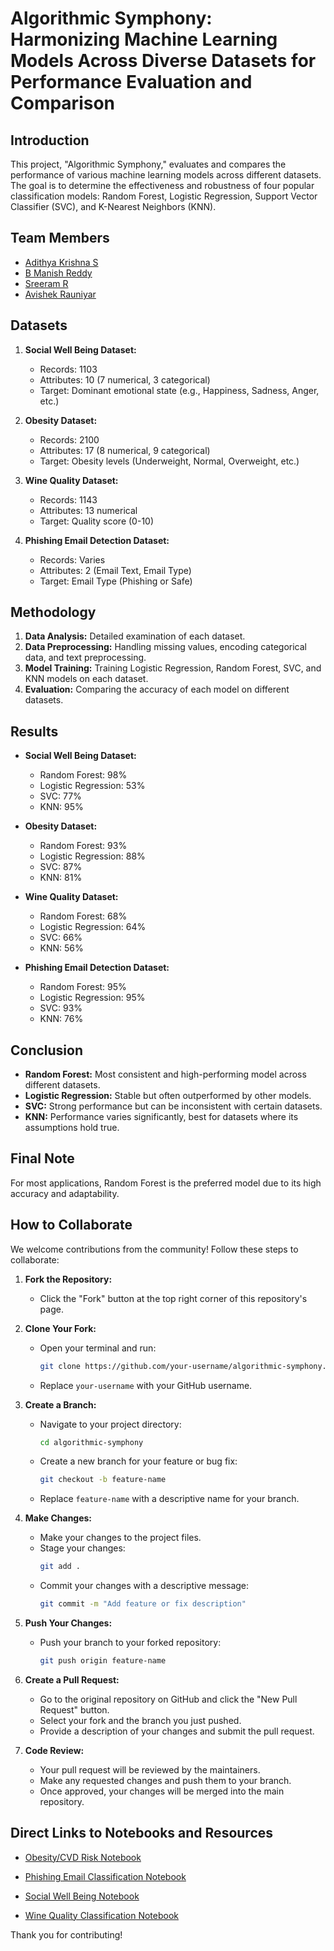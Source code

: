 # Algorithmic Symphony: Harmonizing Machine Learning Models Across Diverse Datasets for Performance Evaluation and Comparison

## Introduction

This project, "Algorithmic Symphony," evaluates and compares the performance of various machine learning models across different datasets. The goal is to determine the effectiveness and robustness of four popular classification models: Random Forest, Logistic Regression, Support Vector Classifier (SVC), and K-Nearest Neighbors (KNN).

## Team Members
- [Adithya Krishna S](https://github.com/quark365)
- [B Manish Reddy](https://github.com/Manish-2458)
- [Sreeram R](https://github.com/SreeramRajeev)
- [Avishek Rauniyar](https://github.com/Avishek8136)

## Datasets

1. **Social Well Being Dataset:**
   - Records: 1103
   - Attributes: 10 (7 numerical, 3 categorical)
   - Target: Dominant emotional state (e.g., Happiness, Sadness, Anger, etc.)

2. **Obesity Dataset:**
   - Records: 2100
   - Attributes: 17 (8 numerical, 9 categorical)
   - Target: Obesity levels (Underweight, Normal, Overweight, etc.)

3. **Wine Quality Dataset:**
   - Records: 1143
   - Attributes: 13 numerical
   - Target: Quality score (0-10)

4. **Phishing Email Detection Dataset:**
   - Records: Varies
   - Attributes: 2 (Email Text, Email Type)
   - Target: Email Type (Phishing or Safe)

## Methodology

1. **Data Analysis:** Detailed examination of each dataset.
2. **Data Preprocessing:** Handling missing values, encoding categorical data, and text preprocessing.
3. **Model Training:** Training Logistic Regression, Random Forest, SVC, and KNN models on each dataset.
4. **Evaluation:** Comparing the accuracy of each model on different datasets.

## Results

- **Social Well Being Dataset:**
  - Random Forest: 98%
  - Logistic Regression: 53%
  - SVC: 77%
  - KNN: 95%

- **Obesity Dataset:**
  - Random Forest: 93%
  - Logistic Regression: 88%
  - SVC: 87%
  - KNN: 81%

- **Wine Quality Dataset:**
  - Random Forest: 68%
  - Logistic Regression: 64%
  - SVC: 66%
  - KNN: 56%

- **Phishing Email Detection Dataset:**
  - Random Forest: 95%
  - Logistic Regression: 95%
  - SVC: 93%
  - KNN: 76%

## Conclusion

- **Random Forest:** Most consistent and high-performing model across different datasets.
- **Logistic Regression:** Stable but often outperformed by other models.
- **SVC:** Strong performance but can be inconsistent with certain datasets.
- **KNN:** Performance varies significantly, best for datasets where its assumptions hold true.

## Final Note

For most applications, Random Forest is the preferred model due to its high accuracy and adaptability.

## How to Collaborate

We welcome contributions from the community! Follow these steps to collaborate:

1. **Fork the Repository:**
   - Click the "Fork" button at the top right corner of this repository's page.

2. **Clone Your Fork:**
   - Open your terminal and run:
     ```sh
     git clone https://github.com/your-username/algorithmic-symphony.git
     ```
   - Replace `your-username` with your GitHub username.

3. **Create a Branch:**
   - Navigate to your project directory:
     ```sh
     cd algorithmic-symphony
     ```
   - Create a new branch for your feature or bug fix:
     ```sh
     git checkout -b feature-name
     ```
   - Replace `feature-name` with a descriptive name for your branch.

4. **Make Changes:**
   - Make your changes to the project files.
   - Stage your changes:
     ```sh
     git add .
     ```
   - Commit your changes with a descriptive message:
     ```sh
     git commit -m "Add feature or fix description"
     ```

5. **Push Your Changes:**
   - Push your branch to your forked repository:
     ```sh
     git push origin feature-name
     ```

6. **Create a Pull Request:**
   - Go to the original repository on GitHub and click the "New Pull Request" button.
   - Select your fork and the branch you just pushed.
   - Provide a description of your changes and submit the pull request.

7. **Code Review:**
   - Your pull request will be reviewed by the maintainers.
   - Make any requested changes and push them to your branch.
   - Once approved, your changes will be merged into the main repository.

## Direct Links to Notebooks and Resources

- [Obesity/CVD Risk Notebook](https://github.com/Avishek8136/Algorithmic-Symphony/blob/main/Obesity%20or%20CVD%20Risk%20Prediction/Obesity.ipynb)

- [Phishing Email Classification Notebook](https://github.com/Avishek8136/Algorithmic-Symphony/blob/main/Phishing%20Email%20Classification/phishing_email.ipynb)

- [Social Well Being Notebook](https://github.com/Avishek8136/Algorithmic-Symphony/blob/main/Social%20Well%20Being/Social_Well_Being.ipynb)

- [Wine Quality Classification Notebook](https://github.com/Avishek8136/Algorithmic-Symphony/blob/main/Wine%20Quality%20Classification/Wine%20Quality.ipynb)

Thank you for contributing!
